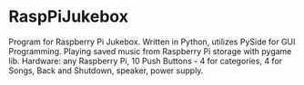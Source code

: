 # RaspPiJukebox
Program for Raspberry Pi Jukebox. Written in Python, utilizes PySide for GUI Programming. Playing saved music from Raspberry Pi storage with pygame lib.
Hardware: any Raspberry Pi, 10 Push Buttons - 4 for categories, 4 for Songs, Back and Shutdown, speaker, power supply. 
